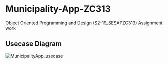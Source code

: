 # Municipality-App-ZC313
Object Oriented Programming and Design (S2-19_SESAPZC313) Assignment work

## Usecase Diagram

![MunicipalityApp_usecase](https://user-images.githubusercontent.com/23555312/83722647-01c2cd80-a65b-11ea-9882-213e199d52bb.png)
